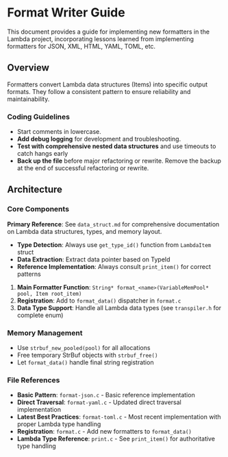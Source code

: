 # Format Writer Guide

This document provides a guide for implementing new formatters in the Lambda project, incorporating lessons learned from implementing formatters for JSON, XML, HTML, YAML, TOML, etc.

## Overview

Formatters convert Lambda data structures (Items) into specific output formats. They follow a consistent pattern to ensure reliability and maintainability.

### Coding Guidelines
- Start comments in lowercase.
- **Add debug logging** for development and troubleshooting.
- **Test with comprehensive nested data structures** and use timeouts to catch hangs early
- **Back up the file** before major refactoring or rewrite. Remove the backup at the end of successful refactoring or rewrite.

## Architecture

### Core Components

**Primary Reference**: See `data_struct.md` for comprehensive documentation on Lambda data structures, types, and memory layout.
- **Type Detection**: Always use `get_type_id()` function from `LambdaItem` struct
- **Data Extraction**: Extract data pointer based on TypeId
- **Reference Implementation**: Always consult `print_item()` for correct patterns

1. **Main Formatter Function**: `String* format_<name>(VariableMemPool* pool, Item root_item)`
2. **Registration**: Add to `format_data()` dispatcher in `format.c`
3. **Data Type Support**: Handle all Lambda data types (see `transpiler.h` for complete enum)

### Memory Management
- Use `strbuf_new_pooled(pool)` for all allocations
- Free temporary StrBuf objects with `strbuf_free()`
- Let `format_data()` handle final string registration

### File References
- **Basic Pattern**: `format-json.c` - Basic reference implementation
- **Direct Traversal**: `format-yaml.c` - Updated direct traversal implementation
- **Latest Best Practices**: `format-toml.c` - Most recent implementation with proper Lambda type handling
- **Registration**: `format.c` - Add new formatters to `format_data()`
- **Lambda Type Reference**: `print.c` - See `print_item()` for authoritative type handling
